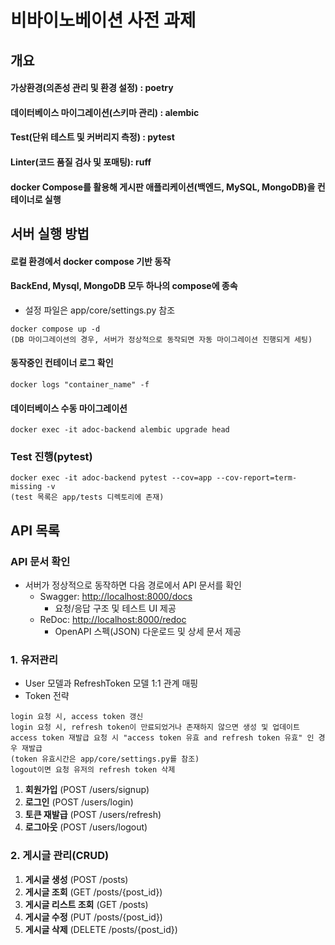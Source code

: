 # 비바이노베이션 사전 과제
## 개요
#### 가상환경(의존성 관리 및 환경 설정) : poetry
#### 데이터베이스 마이그레이션(스키마 관리) : alembic
#### Test(단위 테스트 및 커버리지 측정) : pytest
#### Linter(코드 품질 검사 및 포매팅): ruff
#### docker Compose를 활용해 게시판 애플리케이션(백엔드, MySQL, MongoDB)을 컨테이너로 실행

## 서버 실행 방법
#### 로컬 환경에서 docker compose 기반 동작
#### BackEnd, Mysql, MongoDB 모두 하나의 compose에 종속
- 설정 파일은 app/core/settings.py 참조
```
docker compose up -d
(DB 마이그레이션의 경우, 서버가 정상적으로 동작되면 자동 마이그레이션 진행되게 세팅)
```
#### 동작중인 컨테이너 로그 확인
```
docker logs "container_name" -f
```
#### 데이터베이스 수동 마이그레이션
```
docker exec -it adoc-backend alembic upgrade head
```
### Test 진행(pytest)
```
docker exec -it adoc-backend pytest --cov=app --cov-report=term-missing -v
(test 목록은 app/tests 디렉토리에 존재)
```


## API 목록
### API 문서 확인
- 서버가 정상적으로 동작하면 다음 경로에서 API 문서를 확인
  - Swagger: [http://localhost:8000/docs](http://localhost:8000/docs)
    - 요청/응답 구조 및 테스트 UI 제공
  - ReDoc: [http://localhost:8000/redoc](http://localhost:8000/redoc)
    - OpenAPI 스펙(JSON) 다운로드 및 상세 문서 제공
### 1. 유저관리
- User 모델과 RefreshToken 모델 1:1 관계 매핑
- Token 전략
```
login 요청 시, access token 갱신
login 요청 시, refresh token이 만료되었거나 존재하지 않으면 생성 및 업데이트
access token 재발급 요청 시 "access token 유효 and refresh token 유효" 인 경우 재발급
(token 유효시간은 app/core/settings.py를 참조)
logout이면 요청 유저의 refresh token 삭제
```
1. **회원가입** (POST /users/signup)
2. **로그인** (POST /users/login)
3. **토큰 재발급** (POST /users/refresh)
4. **로그아웃** (POST /users/logout)

### 2. 게시글 관리(CRUD)
1. **게시글 생성** (POST /posts)
2. **게시글 조회** (GET /posts/{post_id})
3. **게시글 리스트 조회** (GET /posts)
4. **게시글 수정** (PUT /posts/{post_id})
5. **게시글 삭제** (DELETE /posts/{post_id})